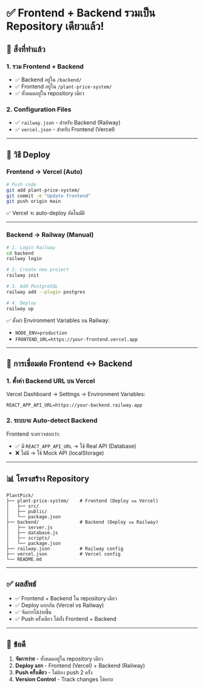 # ✅ Frontend + Backend รวมเป็น Repository เดียวแล้ว!

## 🎉 สิ่งที่ทำแล้ว

### 1. **รวม Frontend + Backend**
- ✅ Backend อยู่ใน `/backend/`
- ✅ Frontend อยู่ใน `/plant-price-system/`
- ✅ ทั้งหมดอยู่ใน repository เดียว

### 2. **Configuration Files**
- ✅ `railway.json` - สำหรับ Backend (Railway)
- ✅ `vercel.json` - สำหรับ Frontend (Vercel)

---

## 🚀 วิธี Deploy

### **Frontend → Vercel (Auto)**
```bash
# Push code
git add plant-price-system/
git commit -m "Update frontend"
git push origin main
```

✅ Vercel จะ auto-deploy อัตโนมัติ

---

### **Backend → Railway (Manual)**
```bash
# 1. Login Railway
cd backend
railway login

# 2. Create new project
railway init

# 3. Add PostgreSQL
railway add --plugin postgres

# 4. Deploy
railway up
```

✅ ตั้งค่า Environment Variables บน Railway:
- `NODE_ENV=production`
- `FRONTEND_URL=https://your-frontend.vercel.app`

---

## 🔗 การเชื่อมต่อ Frontend ↔ Backend

### 1. **ตั้งค่า Backend URL บน Vercel**

Vercel Dashboard → Settings → Environment Variables:
```
REACT_APP_API_URL=https://your-backend.railway.app
```

### 2. **ระบบจะ Auto-detect Backend**

Frontend จะตรวจสอบว่า:
- ✅ มี `REACT_APP_API_URL` → ใช้ Real API (Database)
- ❌ ไม่มี → ใช้ Mock API (localStorage)

---

## 📊 โครงสร้าง Repository

```
PlantPick/
├── plant-price-system/    # Frontend (Deploy บน Vercel)
│   ├── src/
│   ├── public/
│   └── package.json
├── backend/               # Backend (Deploy บน Railway) 
│   ├── server.js
│   ├── database.js
│   ├── scripts/
│   └── package.json
├── railway.json           # Railway config
├── vercel.json            # Vercel config
└── README.md
```

---

## ✅ ผลลัพธ์

- ✅ Frontend + Backend ใน repository เดียว
- ✅ Deploy แยกกัน (Vercel vs Railway)
- ✅ จัดการได้ง่ายขึ้น
- ✅ Push ครั้งเดียว ได้ทั้ง Frontend + Backend

---

## 🎯 ข้อดี

1. **จัดการง่าย** - ทั้งหมดอยู่ใน repository เดียว
2. **Deploy แยก** - Frontend (Vercel) + Backend (Railway)
3. **Push ครั้งเดียว** - ไม่ต้อง push 2 ครั้ง
4. **Version Control** - Track changes ได้ครบ

